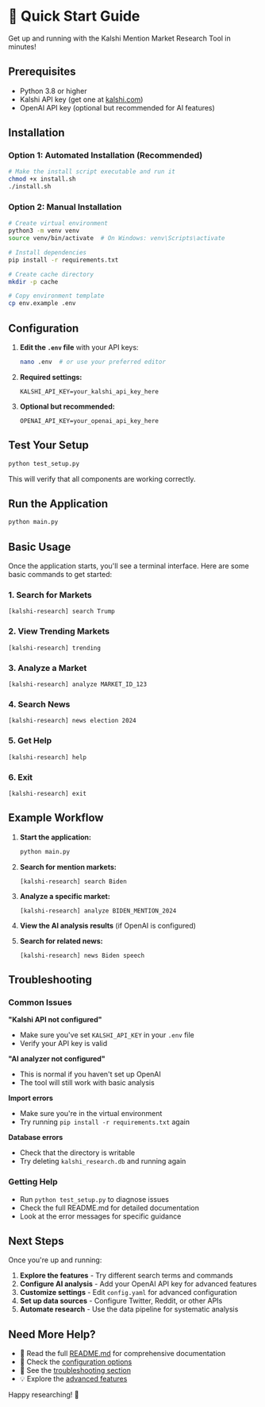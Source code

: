 # 🚀 Quick Start Guide

Get up and running with the Kalshi Mention Market Research Tool in minutes!

## Prerequisites

- Python 3.8 or higher
- Kalshi API key (get one at [kalshi.com](https://kalshi.com))
- OpenAI API key (optional but recommended for AI features)

## Installation

### Option 1: Automated Installation (Recommended)

```bash
# Make the install script executable and run it
chmod +x install.sh
./install.sh
```

### Option 2: Manual Installation

```bash
# Create virtual environment
python3 -m venv venv
source venv/bin/activate  # On Windows: venv\Scripts\activate

# Install dependencies
pip install -r requirements.txt

# Create cache directory
mkdir -p cache

# Copy environment template
cp env.example .env
```

## Configuration

1. **Edit the `.env` file** with your API keys:
   ```bash
   nano .env  # or use your preferred editor
   ```

2. **Required settings:**
   ```env
   KALSHI_API_KEY=your_kalshi_api_key_here
   ```

3. **Optional but recommended:**
   ```env
   OPENAI_API_KEY=your_openai_api_key_here
   ```

## Test Your Setup

```bash
python test_setup.py
```

This will verify that all components are working correctly.

## Run the Application

```bash
python main.py
```

## Basic Usage

Once the application starts, you'll see a terminal interface. Here are some basic commands to get started:

### 1. Search for Markets
```
[kalshi-research] search Trump
```

### 2. View Trending Markets
```
[kalshi-research] trending
```

### 3. Analyze a Market
```
[kalshi-research] analyze MARKET_ID_123
```

### 4. Search News
```
[kalshi-research] news election 2024
```

### 5. Get Help
```
[kalshi-research] help
```

### 6. Exit
```
[kalshi-research] exit
```

## Example Workflow

1. **Start the application:**
   ```bash
   python main.py
   ```

2. **Search for mention markets:**
   ```
   [kalshi-research] search Biden
   ```

3. **Analyze a specific market:**
   ```
   [kalshi-research] analyze BIDEN_MENTION_2024
   ```

4. **View the AI analysis results** (if OpenAI is configured)

5. **Search for related news:**
   ```
   [kalshi-research] news Biden speech
   ```

## Troubleshooting

### Common Issues

**"Kalshi API not configured"**
- Make sure you've set `KALSHI_API_KEY` in your `.env` file
- Verify your API key is valid

**"AI analyzer not configured"**
- This is normal if you haven't set up OpenAI
- The tool will still work with basic analysis

**Import errors**
- Make sure you're in the virtual environment
- Try running `pip install -r requirements.txt` again

**Database errors**
- Check that the directory is writable
- Try deleting `kalshi_research.db` and running again

### Getting Help

- Run `python test_setup.py` to diagnose issues
- Check the full README.md for detailed documentation
- Look at the error messages for specific guidance

## Next Steps

Once you're up and running:

1. **Explore the features** - Try different search terms and commands
2. **Configure AI analysis** - Add your OpenAI API key for advanced features
3. **Customize settings** - Edit `config.yaml` for advanced configuration
4. **Set up data sources** - Configure Twitter, Reddit, or other APIs
5. **Automate research** - Use the data pipeline for systematic analysis

## Need More Help?

- 📖 Read the full [README.md](README.md) for comprehensive documentation
- 🔧 Check the [configuration options](README.md#configuration)
- 🐛 See the [troubleshooting section](README.md#troubleshooting)
- 💡 Explore the [advanced features](README.md#advanced-features)

Happy researching! 🎯



